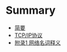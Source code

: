 # Summary

* [简要](README.md)
* [TCP/IP协议](tcpipxie-yi.md)
* [附录1 网络名词释义](wang-luo-ming-ci-shi-yi.md)

